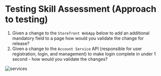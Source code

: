 # Testing Skill Assessment (Approach to testing)
1. Given a change to the `Storefront WebApp` below to add an additional mandatory field to a page how would you validate the change for release?
1. Given a change to the `Account Service` API (responsible for user registration, login, and management) to make login complete in under 1 second - how would you validate the changes?

![services](https://raw.githubusercontent.com/imsure-group/bymiles-skills-assessment/master/assets/qa1.png)
